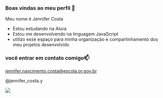 ### Boas vindas ao meu perfil 🌻

Meu nome é Jennifer Costa

- Estou estudando na Alura
- Estou me desenvolvendo na linguagem JavaScript
- utilizo esse espaço para minha organização e compartinhamento dos meu projetos desenvolvido

### você entrar em contato comigo📫

jennifer.nascimento.costa@escola.pr.gov.br

@jennifer_costa.y

![](https://media.tenor.com/VhCWjJwTXNAAAAAi/happy-happy-happy.gif)
